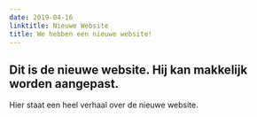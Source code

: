 ```yaml
---
date: 2019-04-16
linktitle: Nieuwe Website
title: We hebben een nieuwe website!
---
```


## Dit is de nieuwe website. Hij kan makkelijk worden aangepast.

Hier staat een heel verhaal over de nieuwe website.

